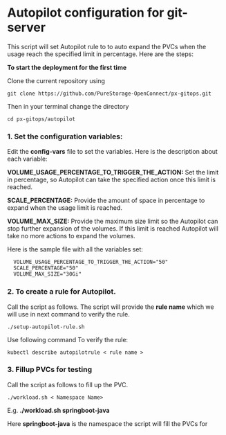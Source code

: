
# Autopilot configuration for git-server
This script will set Autopilot rule to to auto expand the PVCs when the usage reach the specified limit in percentage.
Here are the steps:


**To start the deployment for the first time**

Clone the current repository using

    git clone https://github.com/PureStorage-OpenConnect/px-gitops.git

Then in your terminal change the directory

    cd px-gitops/autopilot
    
    
### 1. Set the configuration variables:

Edit the **config-vars** file to set the variables. Here is the description about each variable:

**VOLUME_USAGE_PERCENTAGE_TO_TRIGGER_THE_ACTION:** Set the limit in percentage, so Autopilot can take the specified action once this limit is reached. 

**SCALE_PERCENTAGE:** Provide the amount of space in percentage to expand when the usage limit is reached.

**VOLUME_MAX_SIZE:** Provide the maximum size limit so the Autopilot can stop further expansion of the volumes. If this limit is reached Autopilot will take no more actions to expand the volumes.

Here is the sample file with all the variables set:

	  VOLUME_USAGE_PERCENTAGE_TO_TRIGGER_THE_ACTION="50"
	  SCALE_PERCENTAGE="50"
	  VOLUME_MAX_SIZE="30Gi"



### 2. To create a rule for Autopilot.

Call the script as follows. The script will provide the **rule name** which we will use in next command to verify the rule.

	./setup-autopilot-rule.sh
	
Use following command To verify the rule:	
	
	kubectl describe autopilotrule < rule name >

### 3. Fillup PVCs for testing

Call the script as follows to fill up the PVC.

	./workload.sh < Namespace Name>

 E.g. **./workload.sh springboot-java**

 Here **springboot-java** is the namespace the script will fill the PVCs for
 
